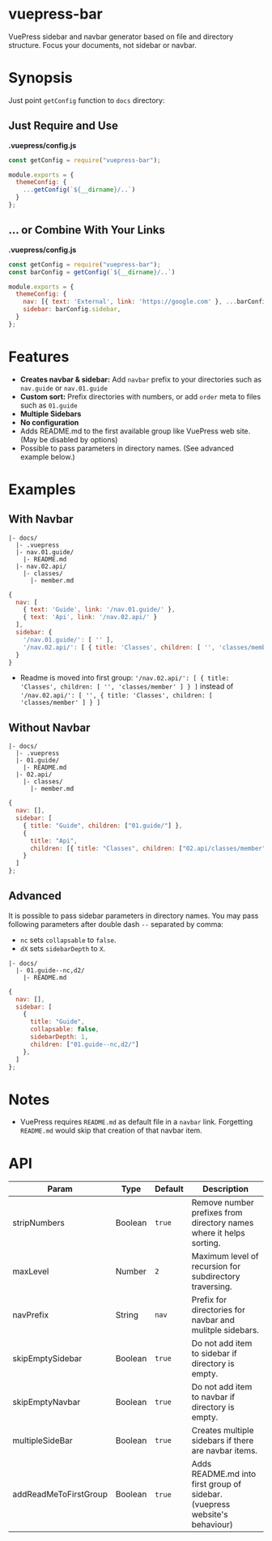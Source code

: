 # vuepress-bar

VuePress sidebar and navbar generator based on file and directory structure. Focus your documents, not sidebar or navbar.

# Synopsis

Just point `getConfig` function to `docs` directory:

## Just Require and Use

**.vuepress/config.js**

```js
const getConfig = require("vuepress-bar");

module.exports = {
  themeConfig: {
    ...getConfig(`${__dirname}/..`)
  }
};
```

## ... or Combine With Your Links

**.vuepress/config.js**

```js
const getConfig = require("vuepress-bar");
const barConfig = getConfig(`${__dirname}/..`)

module.exports = {
  themeConfig: {
    nav: [{ text: 'External', link: 'https://google.com' }, ...barConfig.nav]
    sidebar: barConfig.sidebar,
  }
};
```

# Features

- **Creates navbar & sidebar:** Add `navbar` prefix to your directories such as `nav.guide` or `nav.01.guide`
- **Custom sort:** Prefix directories with numbers, or add `order` meta to files such as `01.guide`
- **Multiple Sidebars**
- **No configuration**
- Adds README.md to the first available group like VuePress web site. (May be disabled by options)
- Possible to pass parameters in directory names. (See advanced example below.)

# Examples

## With Navbar

```
|- docs/
  |- .vuepress
  |- nav.01.guide/
    |- README.md
  |- nav.02.api/
    |- classes/
      |- member.md
```

```js
{
  nav: [
    { text: 'Guide', link: '/nav.01.guide/' },
    { text: 'Api', link: '/nav.02.api/' }
  ],
  sidebar: {
    '/nav.01.guide/': [ '' ],
    '/nav.02.api/': [ { title: 'Classes', children: [ '', 'classes/member' ] } ]
  }
}
```

- Readme is moved into first group: `'/nav.02.api/': [ { title: 'Classes', children: [ '', 'classes/member' ] } ]` instead of `'/nav.02.api/': [ '', { title: 'Classes', children: [ 'classes/member' ] } ]`

## Without Navbar

```
|- docs/
  |- .vuepress
  |- 01.guide/
    |- README.md
  |- 02.api/
    |- classes/
      |- member.md
```

```js
{
  nav: [],
  sidebar: [
    { title: "Guide", children: ["01.guide/"] },
    {
      title: "Api",
      children: [{ title: "Classes", children: ["02.api/classes/member"] }]
    }
  ]
};
```

## Advanced

It is possible to pass sidebar parameters in directory names. You may pass following parameters after double dash `--` separated by comma:

- `nc` sets `collapsable` to `false`.
- `dX` sets `sidebarDepth` to `X`.

```
|- docs/
  |- 01.guide--nc,d2/
    |- README.md
```

```js
{
  nav: [],
  sidebar: [
    {
      title: "Guide",
      collapsable: false,
      sidebarDepth: 1,
      children: ["01.guide--nc,d2/"]
    },
  ]
};
```

# Notes

- VuePress requires `README.md` as default file in a `navbar` link. Forgetting `README.md` would skip that creation of that navbar item.

# API

| Param                 | Type    | Default | Description                                                                |
| --------------------- | ------- | ------- | -------------------------------------------------------------------------- |
| stripNumbers          | Boolean | `true`  | Remove number prefixes from directory names where it helps sorting.        |
| maxLevel              | Number  | `2`     | Maximum level of recursion for subdirectory traversing.                    |
| navPrefix             | String  | `nav`   | Prefix for directories for navbar and mulitple sidebars.                   |
| skipEmptySidebar      | Boolean | `true`  | Do not add item to sidebar if directory is empty.                          |
| skipEmptyNavbar       | Boolean | `true`  | Do not add item to navbar if directory is empty.                           |
| multipleSideBar       | Boolean | `true`  | Creates multiple sidebars if there are navbar items.                       |
| addReadMeToFirstGroup | Boolean | `true`  | Adds README.md into first group of sidebar. (vuepress website's behaviour) |

